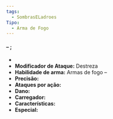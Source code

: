 ```yaml
---
tags:
  - SombrasELadroes
Tipo:
  - Arma de Fogo
---
```

####  – ; 
- 
- **Modificador de Ataque:** Destreza 
- **Habilidade de arma:** Armas de fogo – 
- **Precisão:** 
- **Ataques por ação:** 
- **Dano:** 
- **Carregador:** 
- **Características:** 
- **Especial:** 
